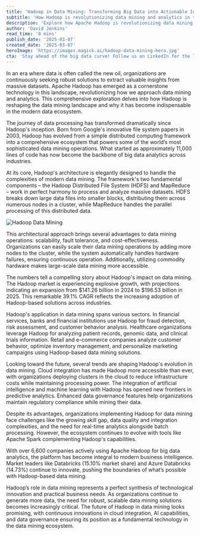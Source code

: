 ```yaml
---
title: 'Hadoop in Data Mining: Transforming Big Data into Actionable Intelligence'
subtitle: 'How Hadoop is revolutionizing data mining and analytics in the modern data ecosystem'
description: 'Explore how Apache Hadoop is revolutionizing data mining and analytics, transforming massive datasets into actionable business intelligence. From its humble beginnings to becoming a cornerstone of modern big data processing, discover why Hadoop has become indispensable for organizations across industries.'
author: 'David Jenkins'
read_time: '8 mins'
publish_date: '2025-03-07'
created_date: '2025-03-07'
heroImage: 'https://images.magick.ai/hadoop-data-mining-hero.jpg'
cta: 'Stay ahead of the big data curve! Follow us on LinkedIn for the latest insights on Hadoop, data mining, and emerging trends in data analytics.'
---
```


In an era where data is often called the new oil, organizations are continuously seeking robust solutions to extract valuable insights from massive datasets. Apache Hadoop has emerged as a cornerstone technology in this landscape, revolutionizing how we approach data mining and analytics. This comprehensive exploration delves into how Hadoop is reshaping the data mining landscape and why it has become indispensable in the modern data ecosystem.

The journey of data processing has transformed dramatically since Hadoop's inception. Born from Google's innovative file system papers in 2003, Hadoop has evolved from a simple distributed computing framework into a comprehensive ecosystem that powers some of the world’s most sophisticated data mining operations. What started as approximately 11,000 lines of code has now become the backbone of big data analytics across industries.

At its core, Hadoop's architecture is elegantly designed to handle the complexities of modern data mining. The framework's two fundamental components – the Hadoop Distributed File System (HDFS) and MapReduce – work in perfect harmony to process and analyze massive datasets. HDFS breaks down large data files into smaller blocks, distributing them across numerous nodes in a cluster, while MapReduce handles the parallel processing of this distributed data.

![Hadoop Data Mining](https://images.magick.ai/hadoop-data-processing.webp)

This architectural approach brings several advantages to data mining operations: scalability, fault tolerance, and cost-effectiveness. Organizations can easily scale their data mining operations by adding more nodes to the cluster, while the system automatically handles hardware failures, ensuring continuous operation. Additionally, utilizing commodity hardware makes large-scale data mining more accessible.

The numbers tell a compelling story about Hadoop's impact on data mining. The Hadoop market is experiencing explosive growth, with projections indicating an expansion from $141.26 billion in 2024 to $196.53 billion in 2025. This remarkable 39.1% CAGR reflects the increasing adoption of Hadoop-based solutions across industries.

Hadoop's application in data mining spans various sectors. In financial services, banks and financial institutions use Hadoop for fraud detection, risk assessment, and customer behavior analysis. Healthcare organizations leverage Hadoop for analyzing patient records, genomic data, and clinical trials information. Retail and e-commerce companies analyze customer behavior, optimize inventory management, and personalize marketing campaigns using Hadoop-based data mining solutions.

Looking toward the future, several trends are shaping Hadoop's evolution in data mining. Cloud integration has made Hadoop more accessible than ever, with organizations deploying clusters in the cloud to reduce infrastructure costs while maintaining processing power. The integration of artificial intelligence and machine learning with Hadoop has opened new frontiers in predictive analytics. Enhanced data governance features help organizations maintain regulatory compliance while mining their data.

Despite its advantages, organizations implementing Hadoop for data mining face challenges like the growing skill gap, data quality and integration complexities, and the need for real-time analytics alongside batch processing. However, the ecosystem continues to evolve with tools like Apache Spark complementing Hadoop's capabilities.

With over 6,600 companies actively using Apache Hadoop for big data analytics, the platform has become integral to modern business intelligence. Market leaders like Databricks (15.10% market share) and Azure Databricks (14.73%) continue to innovate, pushing the boundaries of what’s possible with Hadoop-based data mining.

Hadoop’s role in data mining represents a perfect synthesis of technological innovation and practical business needs. As organizations continue to generate more data, the need for robust, scalable data mining solutions becomes increasingly critical. The future of Hadoop in data mining looks promising, with continuous innovations in cloud integration, AI capabilities, and data governance ensuring its position as a fundamental technology in the data mining ecosystem.